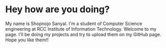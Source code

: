 # Hey how are you doing?
My name is Shopnojo Sanyal. I'm a student of Computer Science engineering at RCC Institute of Information Technology.
Welcome to my page. I'll be doing my projects and try to upload them on my GitHub page. 
Hope you like them!!